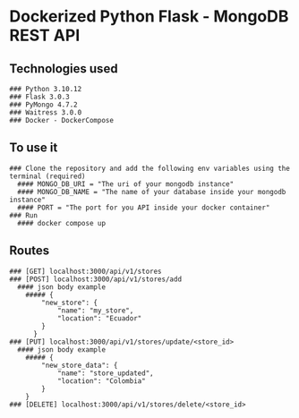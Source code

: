 # Dockerized Python Flask - MongoDB REST API 
  ## Technologies used
    ### Python 3.10.12
    ### Flask 3.0.3
    ### PyMongo 4.7.2
    ### Waitress 3.0.0
    ### Docker - DockerCompose
  ## To use it
    ### Clone the repository and add the following env variables using the terminal (required)
      #### MONGO_DB_URI = "The uri of your mongodb instance"
      #### MONGO_DB_NAME = "The name of your database inside your mongodb instance"
      #### PORT = "The port for you API inside your docker container"
    ### Run
      #### docker compose up
  ## Routes
    ### [GET] localhost:3000/api/v1/stores
    ### [POST] localhost:3000/api/v1/stores/add
      #### json body example
        ##### {
          	"new_store": {
          		"name": "my_store",
          		"location": "Ecuador"
          	}
          }
    ### [PUT] localhost:3000/api/v1/stores/update/<store_id>
      #### json body example
        ##### {
        	"new_store_data": {
        		"name": "store_updated",
        		"location": "Colombia"
        	}
        }
    ### [DELETE] localhost:3000/api/v1/stores/delete/<store_id>
